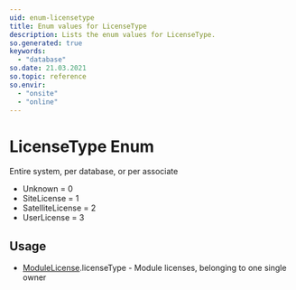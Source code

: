 ```yaml
---
uid: enum-licensetype
title: Enum values for LicenseType
description: Lists the enum values for LicenseType.
so.generated: true
keywords:
  - "database"
so.date: 21.03.2021
so.topic: reference
so.envir:
  - "onsite"
  - "online"
---
```


# LicenseType Enum

Entire system, per database, or per associate

* Unknown = 0
* SiteLicense = 1
* SatelliteLicense = 2
* UserLicense = 3

## Usage

* [ModuleLicense](../modulelicense.md).licenseType - Module licenses, belonging to one single owner
